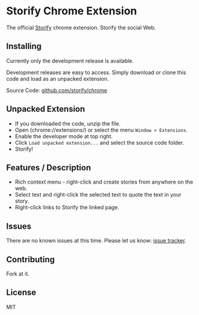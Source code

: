 Storify Chrome Extension
==========

The official [Storify](http://storify.com/) chrome extension. Storify the social Web.


Installing
-----

Currently only the development release is available.

Development releases are easy to access. Simply download or clone this code and load as an unpacked extension.

Source Code: [github.com/storify/chrome](http://github.com/storify/chrome)


Unpacked Extension
-----

- If you downloaded the code, unzip the file.
- Open (chrome://extensions/) or select the menu `Window > Extensions`.
- Enable the developer mode at top right.
- Click `Load unpacked extension...` and select the source code folder.
- Storify!


Features / Description
-----

- Rich context menu - right-click and create stories from anywhere on the web.
- Select text and right-click the selected text to quote the text in your story.
- Right-click links to Storify the linked page.


Issues
-----

There are no known issues at this time. Please let us know: [issue tracker](http://github.com/storify/chrome/issues).


Contributing
-----

Fork at it.


License
-----

MIT